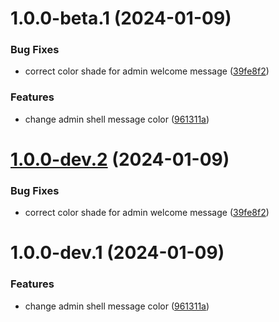 # 1.0.0-beta.1 (2024-01-09)


### Bug Fixes

* correct color shade for admin welcome message ([39fe8f2](https://github.com/awaissaeed530/nx-release-demo/commit/39fe8f2644ac4476afd338c10aa34517df76a58a))


### Features

* change admin shell message color ([961311a](https://github.com/awaissaeed530/nx-release-demo/commit/961311ad114fe92033c0f30da8786e19dc92e5c6))

# [1.0.0-dev.2](https://github.com/awaissaeed530/nx-release-demo/compare/admin-web-v1.0.0-dev.1...admin-web-v1.0.0-dev.2) (2024-01-09)


### Bug Fixes

* correct color shade for admin welcome message ([39fe8f2](https://github.com/awaissaeed530/nx-release-demo/commit/39fe8f2644ac4476afd338c10aa34517df76a58a))

# 1.0.0-dev.1 (2024-01-09)


### Features

* change admin shell message color ([961311a](https://github.com/awaissaeed530/nx-release-demo/commit/961311ad114fe92033c0f30da8786e19dc92e5c6))
